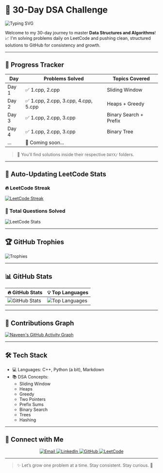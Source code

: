 # 🚀 30-Day DSA Challenge

![Typing SVG](https://readme-typing-svg.demolab.com?font=Fira+Code&duration=2500&pause=500&color=F77F00&center=true&vCenter=true&width=600&lines=Welcome+to+my+30-Day+DSA+Challenge!;Consistent+coding+leads+to+strong+DSA+skills!)

Welcome to my 30-day journey to master **Data Structures and Algorithms**!  
📈 I'm solving problems daily on LeetCode and pushing clean, structured solutions to GitHub for consistency and growth.

---

## 📅 Progress Tracker

| Day   |              Problems Solved             | Topics Covered           |
|-------|------------------------------------------|--------------------------|
| Day 1 | ✅ 1.cpp, 2.cpp                           | Sliding Window           |
| Day 2 | ✅ 1.cpp, 2.cpp, 3.cpp, 4.cpp, 5.cpp      | Heaps + Greedy           |
| Day 3 | ✅ 1.cpp, 2.cpp, 3.cpp                    | Binary Search + Prefix   |
| Day 4 | ✅ 1.cpp, 2.cpp, 3.cpp                    | Binary Tree              |
| ...   | 🚧 Coming soon...                         |                          |

> 📌 You'll find solutions inside their respective `DAYX/` folders.

---

## 🧠 Auto-Updating LeetCode Stats

### 🔥 LeetCode Streak
[![LeetCode Streak](https://leetcard.jacoblin.cool/Naveenyadav5595?theme=dark&font=Baloo+Bhai&extension=activity)](https://leetcode.com/Naveenyadav5595/)

### 🧮 Total Questions Solved
![LeetCode Stats](https://leetcard.jacoblin.cool/Naveenyadav5595?theme=dark&font=Baloo+Bhai&animation=true)

---

## 🏆 GitHub Trophies

![Trophies](https://github-profile-trophy.vercel.app/?username=Naveenyadav5595&theme=radical&margin-w=15&margin-h=15&row=1)

---

## 📊 GitHub Stats

| 🔥 GitHub Stats | 💡 Top Languages |
|-----------------|------------------|
| ![GitHub Stats](https://github-readme-stats.vercel.app/api?username=Naveenyadav5595&show_icons=true&theme=radical&hide=issues&count_private=true) | ![Top Languages](https://github-readme-stats.vercel.app/api/top-langs/?username=Naveenyadav5595&theme=radical&layout=compact&langs_count=6&hide_progress=true) |

---

## 📌 Contributions Graph

[![Naveen's GitHub Activity Graph](https://github-readme-activity-graph.cyclic.app/graph?username=Naveenyadav5595&theme=rogue)](https://github.com/Naveenyadav5595)

---

## 🛠️ Tech Stack

- 💻 Languages: C++, Python (a bit), Markdown
- 📚 DSA Concepts:  
  - Sliding Window  
  - Heaps  
  - Greedy  
  - Two Pointers  
  - Prefix Sums  
  - Binary Search  
  - Trees  
  - Hashing

---

## 🔗 Connect with Me

<p align="center">
  <a href="mailto:pkyy8215@gmail.com">
    <img src="https://img.shields.io/badge/Gmail-D14836?style=for-the-badge&logo=gmail&logoColor=white" alt="Email">
  </a>
  <a href="https://www.linkedin.com/in/naveenkumar5595/" target="_blank">
    <img src="https://img.shields.io/badge/LinkedIn-0077B5?style=for-the-badge&logo=linkedin&logoColor=white" alt="LinkedIn">
  </a>
  <a href="https://github.com/Naveenyadav5595" target="_blank">
    <img src="https://img.shields.io/badge/GitHub-100000?style=for-the-badge&logo=github&logoColor=white" alt="GitHub">
  </a>
  <a href="https://leetcode.com/Naveenyadav5595/" target="_blank">
    <img src="https://img.shields.io/badge/LeetCode-FFA116?style=for-the-badge&logo=leetcode&logoColor=black" alt="LeetCode">
  </a>
</p>

---

> ✨ Let’s grow one problem at a time. Stay consistent. Stay curious. 💪
